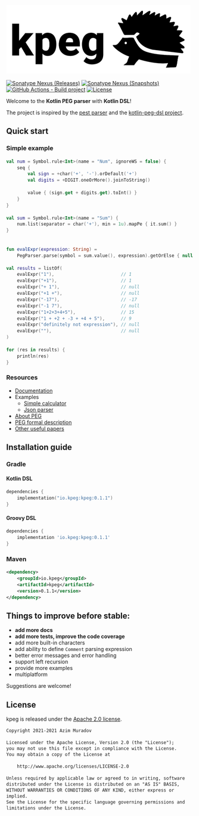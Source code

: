 [![logo.png](docs/resources/logo-with-bg.png)](https://kpeg.io)

[![Sonatype Nexus (Releases)](https://img.shields.io/nexus/r/io.kpeg/kpeg?color=3A3&label=latest%20release&server=https%3A%2F%2Fs01.oss.sonatype.org)](https://search.maven.org/artifact/io.kpeg/kpeg)
[![Sonatype Nexus (Snapshots)](https://img.shields.io/nexus/s/io.kpeg/kpeg?color=993&label=latest%20snapshot&server=https%3A%2F%2Fs01.oss.sonatype.org)](https://s01.oss.sonatype.org/service/local/repositories/snapshots/content/io/kpeg/kpeg/maven-metadata.xml)
[![GitHub Actions - Build project](https://github.com/AzimMuradov/kpeg/actions/workflows/build.yml/badge.svg)](https://github.com/AzimMuradov/kpeg/actions/workflows/build.yml)
[![License](https://img.shields.io/github/license/AzimMuradov/kpeg?color=blue)](https://www.apache.org/licenses/LICENSE-2.0)


Welcome to the **Kotlin PEG parser** with **Kotlin DSL**!

The project is inspired by the [pest parser](https://pest.rs/) and the [kotlin-peg-dsl project](https://github.com/mikaelhg/kotlin-peg-dsl).


## Quick start
### Simple example

```kotlin
val num = Symbol.rule<Int>(name = "Num", ignoreWS = false) {
    seq {
        val sign = +char('+', '-').orDefault('+')
        val digits = +DIGIT.oneOrMore().joinToString()

        value { (sign.get + digits.get).toInt() }
    }
}

val sum = Symbol.rule<Int>(name = "Sum") {
    num.list(separator = char('+'), min = 1u).mapPe { it.sum() }
}


fun evalExpr(expression: String) =
    PegParser.parse(symbol = sum.value(), expression).getOrElse { null }

val results = listOf(
    evalExpr("1"),                         // 1
    evalExpr("+1"),                        // 1
    evalExpr("+ 1"),                       // null
    evalExpr("+1 +"),                      // null
    evalExpr("-17"),                       // -17
    evalExpr("-1 7"),                      // null
    evalExpr("1+2+3+4+5"),                 // 15
    evalExpr("1 + +2 + -3 + +4 + 5"),      // 9
    evalExpr("definitely not expression"), // null
    evalExpr(""),                          // null
)

for (res in results) {
    println(res)
}
```

### Resources

- [Documentation](https://kpeg.io)
- Examples
  - [Simple calculator](https://kpeg.io/pages/examples/simple-calc/)
  - [Json parser](https://kpeg.io/pages/examples/json/)
- [About PEG](https://en.wikipedia.org/wiki/Parsing_expression_grammar)
- [PEG formal description](https://bford.info/pub/lang/peg.pdf)
- [Other useful papers](https://bford.info/packrat/)


## Installation guide
### Gradle

#### Kotlin DSL
```kotlin
dependencies {
    implementation("io.kpeg:kpeg:0.1.1")
}
```

#### Groovy DSL
```groovy
dependencies {
    implementation 'io.kpeg:kpeg:0.1.1'
}
```

### Maven

```xml
<dependency>
    <groupId>io.kpeg</groupId>
    <artifactId>kpeg</artifactId>
    <version>0.1.1</version>
</dependency>
```


## Things to improve before **stable**:

- **add more docs**
- **add more tests, improve the code coverage**
- add more built-in characters
- add ability to define `Comment` parsing expression
- better error messages and error handling
- support left recursion
- provide more examples
- multiplatform

Suggestions are welcome!


## License

kpeg is released under the [Apache 2.0 license](https://github.com/AzimMuradov/kpeg/blob/master/LICENSE).

```
Copyright 2021-2021 Azim Muradov

Licensed under the Apache License, Version 2.0 (the "License");
you may not use this file except in compliance with the License.
You may obtain a copy of the License at

    http://www.apache.org/licenses/LICENSE-2.0

Unless required by applicable law or agreed to in writing, software
distributed under the License is distributed on an "AS IS" BASIS,
WITHOUT WARRANTIES OR CONDITIONS OF ANY KIND, either express or implied.
See the License for the specific language governing permissions and
limitations under the License.
```